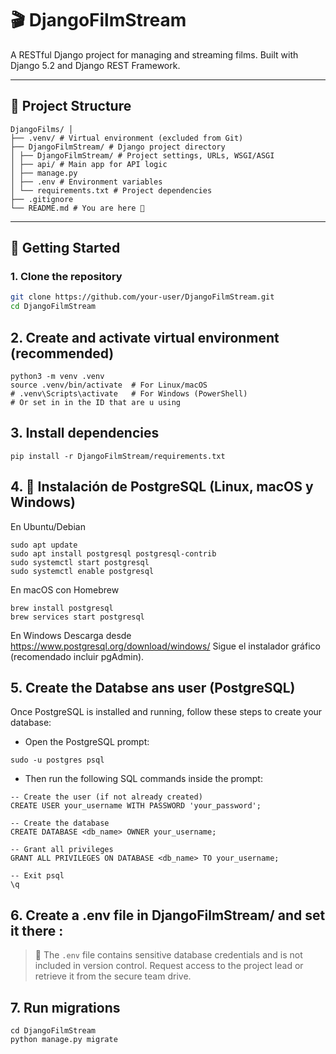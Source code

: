 # 🎬 DjangoFilmStream

A RESTful Django project for managing and streaming films. Built with Django 5.2 and Django REST Framework.

---

## 📁 Project Structure
```
DjangoFilms/ │ 
├── .venv/ # Virtual environment (excluded from Git) 
├── DjangoFilmStream/ # Django project directory 
│ ├── DjangoFilmStream/ # Project settings, URLs, WSGI/ASGI 
│ ├── api/ # Main app for API logic 
│ ├── manage.py 
│ ├── .env # Environment variables 
│ └── requirements.txt # Project dependencies 
├── .gitignore 
└── README.md # You are here 📄
```

---

## 🚀 Getting Started

### 1. Clone the repository

```bash
git clone https://github.com/your-user/DjangoFilmStream.git
cd DjangoFilmStream 
```

## 2. Create and activate virtual environment (recommended)
```
python3 -m venv .venv
source .venv/bin/activate  # For Linux/macOS
# .venv\Scripts\activate   # For Windows (PowerShell)
# Or set in in the ID that are u using
```

## 3. Install dependencies
```
pip install -r DjangoFilmStream/requirements.txt
```

## 4. 🔧 Instalación de PostgreSQL (Linux, macOS y Windows)
En Ubuntu/Debian
```
sudo apt update
sudo apt install postgresql postgresql-contrib
sudo systemctl start postgresql
sudo systemctl enable postgresql
```

En macOS con Homebrew
```
brew install postgresql
brew services start postgresql
```

En Windows
Descarga desde https://www.postgresql.org/download/windows/
Sigue el instalador gráfico (recomendado incluir pgAdmin).

## 5. Create the Databse ans user (PostgreSQL)
Once PostgreSQL is installed and running, follow these steps to create your database:

* Open the PostgreSQL prompt:
```
sudo -u postgres psql
```

* Then run the following SQL commands inside the prompt:
```
-- Create the user (if not already created)
CREATE USER your_username WITH PASSWORD 'your_password';

-- Create the database
CREATE DATABASE <db_name> OWNER your_username;

-- Grant all privileges
GRANT ALL PRIVILEGES ON DATABASE <db_name> TO your_username;

-- Exit psql
\q

```

## 6. Create a .env file in DjangoFilmStream/ and set it there :
> 🔐 The `.env` file contains sensitive database credentials and is not included in version control.
> Request access to the project lead or retrieve it from the secure team drive.


## 7. Run migrations
```
cd DjangoFilmStream
python manage.py migrate
```
